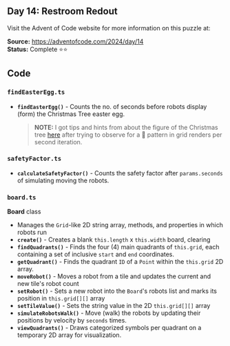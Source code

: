 ## Day 14: Restroom Redout

Visit the Advent of Code website for more information on this puzzle at:

**Source:** https://adventofcode.com/2024/day/14<br>
**Status:** Complete ⭐⭐

## Code

### `findEasterEgg.ts`

- **`findEasterEgg()`** - Counts the no. of seconds before robots display (form) the Christmas Tree easter egg.
   > **NOTE:** I got tips and hints from about the figure of the Christmas tree [here](https://elixirforum.com/t/advent-of-code-2024-day-14/68091/3) after trying to observe for a 🎄 pattern in grid renders per second iteration.

### `safetyFactor.ts`

- **`calculateSafetyFactor()`** - Counts the safety factor after `params.seconds` of simulating moving the robots.

### `board.ts`

**Board** class

- Manages the `Grid`-like 2D string array, methods, and properties in which robots run
- **`create()`** - Creates a blank `this.length` x `this.width` board, clearing
- **`findQuadrants()`** - Finds the four (4) main quadrants of `this.grid`, each containing a set of inclusive `start` and `end` coordinates.
- **`getQuadrant()`** - Finds the quadrant `ID` of a `Point` within the `this.grid` 2D array.
- **`moveRobot()`** - Moves a robot from a tile and updates the current and new tile's robot count
- **`setRobot()`** - Sets a new robot into the `Board`'s robots list and marks its position in `this.grid[][]` array
- **`setTileValue()`** - Sets the string value in the 2D `this.grid[][]` array
- **`simulateRobotsWalk()`** - Move (walk) the robots by updating their positions by velocity by `seconds` times.
- **`viewQuadrants()`** - Draws categorized symbols per quadrant on a temporary 2D array for visualization.
